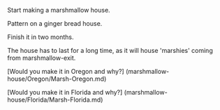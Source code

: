Start making a marshmallow house.

Pattern on a ginger bread house.

Finish it in two months.

The house has to last for a long time, as it will house 'marshies' coming from marshmallow-exit.

[Would you make it in Oregon and why?] (marshmallow-house/Oregon/Marsh-Oregon.md)

[Would you make it in Florida and why?] (marshmallow-house/Florida/Marsh-Florida.md)
